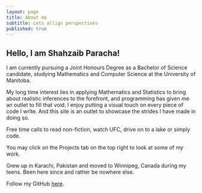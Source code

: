 ```yaml
---
layout: page
title: About me
subtitle: Lets allign perspectives
published: true
---
```

## Hello, I am Shahzaib Paracha!

I am currently pursuing a Joint Honours Degree as a Bachelor of Science candidate, studying Mathematics and Computer Science at the University of Manitoba.

My long time interest lies in applying Mathematics and Statistics to bring about realistic inferences to the forefront, and programming has given me an outlet to fill that void. I enjoy putting a visual touch on every piece of code I write.
And this site is an outlet to showcase the strides I have made in doing so.

Free time calls to read non-fiction, watch UFC, drive on to a lake or simply code.

You may click on the Projects tab on the top right to look at some of my work.

Grew up in Karachi, Pakistan and moved to Winnipeg, Canada during my teens. Been here since and rather be nowhere else.

Follow my GitHub [here](https://github.com/ShahzaibP).
